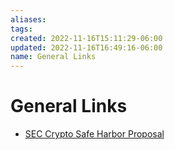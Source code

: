 ```yaml
---
aliases: 
tags: 
created: 2022-11-16T15:11:29-06:00
updated: 2022-11-16T16:49:16-06:00
name: General Links
---
```

# General Links

* [SEC Crypto Safe Harbor Proposal](https://www.sec.gov/news/public-statement/peirce-statement-token-safe-harbor-proposal-2.0)